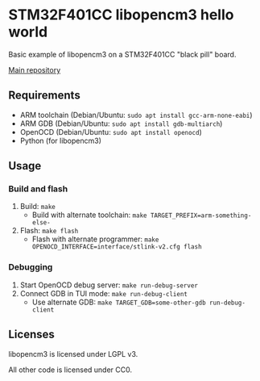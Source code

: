 # STM32F401CC libopencm3 hello world

Basic example of libopencm3 on a STM32F401CC "black pill" board.

[Main repository](https://gitlab.com/DavidDiPaola/stm32f401cc_opencm3_hello-world)

## Requirements

- ARM toolchain (Debian/Ubuntu: `sudo apt install gcc-arm-none-eabi`)
- ARM GDB (Debian/Ubuntu: `sudo apt install gdb-multiarch`)
- OpenOCD (Debian/Ubuntu: `sudo apt install openocd`)
- Python (for libopencm3)

## Usage

### Build and flash

1. Build: `make`
    - Build with alternate toolchain: `make TARGET_PREFIX=arm-something-else-`
2. Flash: `make flash`
    - Flash with alternate programmer: `make OPENOCD_INTERFACE=interface/stlink-v2.cfg flash`

### Debugging

1. Start OpenOCD debug server: `make run-debug-server`
2. Connect GDB in TUI mode: `make run-debug-client`
    - Use alternate GDB: `make TARGET_GDB=some-other-gdb run-debug-client`

## Licenses

libopencm3 is licensed under LGPL v3.

All other code is licensed under CC0.
